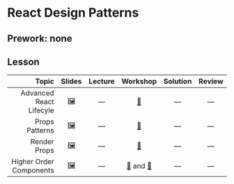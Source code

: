 # React Design Patterns

## Prework: none

## Lesson

Topic | Slides | Lecture | Workshop | Solution | Review
-----:|:------:|:-------:|:--------:|:--------:|:-----:
Advanced React Lifecyle | [🖼️][rdp-1a] | — | [🔬][rdp-1c] | — | —
Props Patterns | [🖼️][rdp-2a] | — | [🔬][rdp-2c] | — | —
Render Props | [🖼️][rdp-3a] | — | [🔬][rdp-3c] | — | —
Higher Order Components | [🖼️][rdp-4a] | — | [🔬][rdp-4c-1] and [🤝][rdp-4c-2] | — | —

[rdp-1a]: 1-advanced-lifecycle/Advanced%20React%20Lifecycle.pdf
[rdp-1c]: https://learn.fullstackacademy.com/workshop/5b0eb2519064e20004cdbda5/landing
[rdp-2a]: 2-prop-patterns/Prop%20Patterns.pdf
[rdp-2c]: https://learn.fullstackacademy.com/workshop/5ab3cda165bd910004aa37ca/landing
[rdp-3a]: 3-render-props/Render%20Props.pdf
[rdp-3c]: https://learn.fullstackacademy.com/workshop/5ab5328682852300042e351b/landing
[rdp-4a]: 4-higher-order-components/Higher%20Order%20Components.pdf
[rdp-4c-1]: https://learn.fullstackacademy.com/workshop/5ab950f36285f80004cf845b/landing
[rdp-4c-2]: https://learn.fullstackacademy.com/workshop/5a84a8429eaf830004bbcb08/landing
